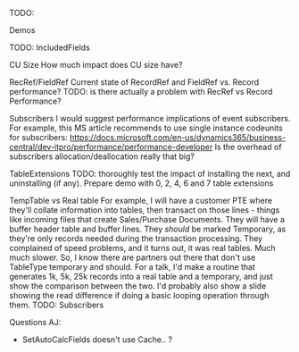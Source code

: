 TODO: 

Demos

TODO: IncludedFields

CU Size
How much impact does CU size have?


RecRef/FieldRef
Current state of RecordRef and FieldRef vs. Record performance?
TODO: is there actually a problem with RecRef vs Record Performance?


Subscribers
I would suggest performance implications of event subscribers. For example, this MS article recommends to use single instance codeunits for subscribers:
https://docs.microsoft.com/en-us/dynamics365/business-central/dev-itpro/performance/performance-developer
Is the overhead of subscribers allocation/deallocation really that big?


TableExtensions
TODO: thoroughly test the impact of installing the next, and uninstalling (if any).
Prepare demo with 0, 2, 4, 6 and 7 table extensions


TempTable vs Real table
For example, I will have a customer PTE where they'll collate information into tables, then transact on those lines - things like incoming files that create Sales/Purchase Documents.  They will have a buffer header table and buffer lines.   They *should* be marked Temporary, as they're only records needed during the transaction processing.  They complained of speed problems, and it turns out, it was real tables.  Much much slower.
So, I know there are partners out there that don't use TableType temporary and should.  For a talk, I'd make a routine that generates 1k, 5k, 25k records into a real table and a temporary, and just show the comparison between the two.  I'd probably also show a slide showing the read difference if doing a basic looping operation through them.
TODO: Subscribers





Questions AJ:
- SetAutoCalcFields doesn't use Cache.. ?


